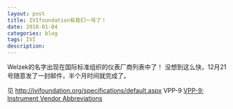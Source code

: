 ```yaml
---
layout: post
title: IVIfoundation有我们一号了！
date: 2018-01-04
categories: blog
tags: IVI
description:
---
```


Welzek的名字出现在国际标准组织的仪表厂商列表中了！ 没想到这么快，12月21号随意发了一封邮件，半个月时间就完成了。

见 http://ivifoundation.org/specifications/default.aspx VPP-9
[VPP-9: Instrument Vendor Abbreviations](http://ivifoundation.org/docs/vpp9_2018-01-03.pdf)

